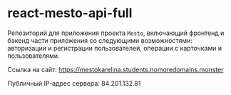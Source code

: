 # react-mesto-api-full
Репозиторий для приложения проекта `Mesto`, включающий фронтенд и бэкенд части приложения со следующими возможностями: авторизации и регистрации пользователей, операции с карточками и пользователями.
  
Ссылка на сайт:
https://mestokarelina.students.nomoredomains.monster

Публичный IP-адрес сервера: 84.201.132.81